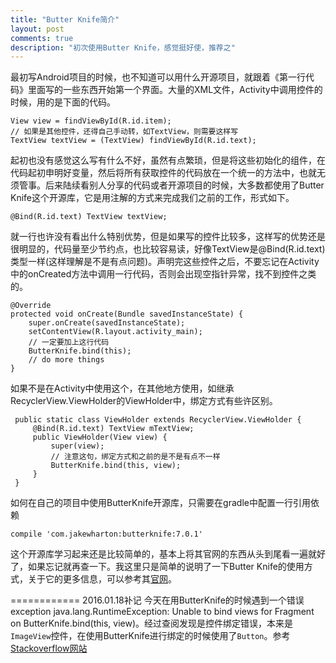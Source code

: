 ```yaml
---
title: "Butter Knife简介"
layout: post
comments: true
description: "初次使用Butter Knife，感觉挺好使，推荐之"
---
```


最初写Android项目的时候，也不知道可以用什么开源项目，就跟着《第一行代码》里面写的一些东西开始第一个界面。大量的XML文件，Activity中调用控件的时候，用的是下面的代码。

```
View view = findViewById(R.id.item);
// 如果是其他控件，还得自己手动转，如TextView，则需要这样写
TextView textView = (TextView) findViewById(R.id.text);
```

起初也没有感觉这么写有什么不好，虽然有点繁琐，但是将这些初始化的组件，在代码起初申明好变量，然后将所有获取控件的代码放在一个统一的方法中，也就无须管事。后来陆续看别人分享的代码或者开源项目的时候，大多数都使用了Butter Knife这个开源库，它是用注解的方式来完成我们之前的工作，形式如下。

```
@Bind(R.id.text) TextView textView;
```

就一行也许没有看出什么特别优势，但是如果写的控件比较多，这样写的优势还是很明显的，代码量至少节约点，也比较容易读，好像TextView是@Bind(R.id.text)类型一样(这样理解是不是有点问题)。声明完这些控件之后，不要忘记在Activity中的onCreated方法中调用一行代码，否则会出现空指针异常，找不到控件之类的。

```
@Override
protected void onCreate(Bundle savedInstanceState) {
    super.onCreate(savedInstanceState);
    setContentView(R.layout.activity_main);
    // 一定要加上这行代码
    ButterKnife.bind(this);
    // do more things
}
```

如果不是在Activity中使用这个，在其他地方使用，如继承RecyclerView.ViewHolder的ViewHolder中，绑定方式有些许区别。

```
 public static class ViewHolder extends RecyclerView.ViewHolder {
     @Bind(R.id.text) TextView mTextView;
     public ViewHolder(View view) {
         super(view);
         // 注意这句，绑定方式和之前的是不是有点不一样
         ButterKnife.bind(this, view);
     }
 }
```

如何在自己的项目中使用ButterKnife开源库，只需要在gradle中配置一行引用依赖

```
compile 'com.jakewharton:butterknife:7.0.1'
```
这个开源库学习起来还是比较简单的，基本上将其官网的东西从头到尾看一遍就好了，如果忘记就再查一下。我这里只是简单的说明了一下Butter Knife的使用方式，关于它的更多信息，可以参考其[官网](http://jakewharton.github.io/butterknife/)。

============
2016.01.18补记
今天在用ButterKnife的时候遇到一个错误exception java.lang.RuntimeException: Unable to bind views for Fragment on ButterKnife.bind(this, view)。经过查阅发现是控件绑定错误，本来是```ImageView```控件，在使用ButterKnife进行绑定的时候使用了```Button```。参考[Stackoverflow网站](http://stackoverflow.com/questions/31906268/butter-knife-unable-to-bind-views-for-fragment)
